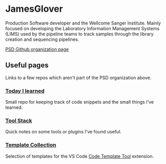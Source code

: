 # JamesGlover

Production Software developer and the Wellcome Sanger Institute. Mainly focused on developing the Laboratory Information Management Systems (LIMS) used by the pipeline teams to track samples through the library creation and sequencing pipelines.

[PSD Github organization page](https://github.com/sanger)

## Useful pages

Links to a few repos which aren't part of the PSD organization above.

### [Today I learned](https://jamesglover.github.io/til/)

Small repo for keeping track of code snippets and the small things I've learned.

### [Tool Stack](https://github.com/JamesGlover/JamesGlover/blob/master/tool_stack.md)

Quick notes on some tools or plugins I've found useful.

### [Template Collection](https://github.com/JamesGlover/template_collection)

Selection of templates for the VS Code [Code Template Tool](https://marketplace.visualstudio.com/items?itemName=yuanhjty.code-template-tool) extension. 
